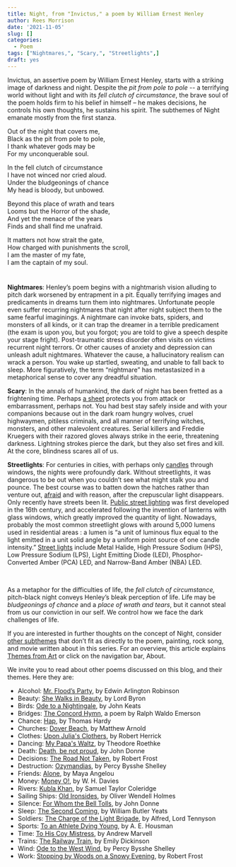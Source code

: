 ```yaml
---
title: Night, from "Invictus," a poem by William Ernest Henley
author: Rees Morrison
date: '2021-11-05'
slug: []
categories:
  - Poem
tags: ["Nightmares,", "Scary,", "Streetlights",]
draft: yes
---
```


Invictus, an assertive poem by William Ernest Henley, starts with a striking image of darkness and night.  Despite the *pit from pole to pole* -- a terrifying world without light and with its *fell clutch of circumstance*, the brave soul of the poem holds firm to his belief in himself – he makes decisions, he controls his own thoughts, he sustains his spirit.  The subthemes of Night emanate mostly from the first stanza.

<!--more-->

Out of the night that covers me,  
      Black as the pit from pole to pole,  
I thank whatever gods may be  
      For my unconquerable soul.

In the fell clutch of circumstance  
      I have not winced nor cried aloud.  
Under the bludgeonings of chance  
      My head is bloody, but unbowed.

Beyond this place of wrath and tears  
      Looms but the Horror of the shade,  
And yet the menace of the years  
      Finds and shall find me unafraid.

It matters not how strait the gate,  
      How charged with punishments the scroll,  
I am the master of my fate,  
      I am the captain of my soul.

# <poem lyric end>

**Nightmares**:  Henley’s poem begins with a nightmarish vision alluding to pitch dark worsened by entrapment in a pit.  Equally terrifying images and predicaments in dreams turn them into nightmares.  Unfortunate people even suffer recurring nightmares that night after night subject them to the same fearful imaginings. A nightmare can invoke bats, spiders, and monsters of all kinds, or it can trap the dreamer in a terrible predicament (the exam is upon you, but you forgot; you are told to give a speech despite your stage fright).  Post-traumatic stress disorder often visits on victims recurrent night terrors.  Or other causes of anxiety and depression can unleash adult nightmares.  Whatever the cause, a hallucinatory realism can wrack a person.  You wake up startled, sweating, and unable to fall back to sleep.  More figuratively, the term “nightmare” has metastasized in a metaphorical sense to cover any dreadful situation.  

**Scary**:  In the annals of humankind, the dark of night has been fretted as a frightening time.  Perhaps [a sheet](happened) protects you from attack or embarrassment, perhaps not.   You had best stay safely inside and with your companions because out in the dark roam hungry wolves, cruel highwaymen, pitiless criminals, and all manner of terrifying witches, monsters, and other malevolent creatures.  Serial killers and Freddie Kruegers with their razored gloves always strike in the eerie, threatening darkness. Lightning strokes pierce the dark, but they also set fires and kill.  At the core, blindness scares all of us.

**Streetlights**:  For centuries in cities, with perhaps only [candles](starry) through windows, the nights were profoundly dark.  Without streetlights, it was dangerous to be out when you couldn’t see what might stalk you and pounce. The best course was to batten down the hatches rather than venture out, [afraid](stand) and with reason, after the crepuscular light disappears.  Only recently have streets been lit. [Public street lighting](https://en.wikipedia.org/wiki/Street_light#Preindustrial_era) was first developed in the 16th century, and accelerated following the invention of lanterns with glass windows, which greatly improved the quantity of light.  Nowadays, probably the most common streetlight glows with around 5,000 lumens used in residential areas : a lumen is “a unit of luminous flux equal to the light emitted in a unit solid angle by a uniform point source of one candle intensity.” [Street lights](https://www.linkedin.com/pulse/street-lighting-urban-design-ashish-batra/) include Metal Halide, High Pressure Sodium (HPS), Low Pressure Sodium (LPS), Light Emitting Diode (LED), Phosphor-Converted Amber (PCA) LED, and Narrow-Band Amber (NBA) LED.

&nbsp;

As a metaphor for the difficulties of life, the *fell clutch of circumstance,* pitch-black night conveys Henley’s bleak perception of life.  Life may be *bludgeonings of chance* and a *place of wrath and tears*, but it cannot steal from us our conviction in our self.  We control how we face the dark challenges of life.

If you are interested in further thoughts on the concept of Night, consider [other subthemes]() that don’t fit as directly to the poem, painting, rock song, and movie written about in this series.  For an overview, this article explains [Themes from Art](http://bit.ly/3sRXopI) or click on the navigation bar, About.

We invite you to read about other poems discussed on this blog, and their themes.  Here they are: 

* Alcohol: [Mr. Flood’s Party](https://themesfromart.com/post/2021-01-24-alcohol-flood-frost/alcohol/), by Edwin Arlington Robinson
* Beauty: [She Walks in Beauty](https://themesfromart.com/post/2021-04-21-beauty-she-walks-in-beauty-a-poem-by-lord-byron/beautybyron/), by Lord Byron
* Birds: [Ode to a Nightingale](https://themesfromart.com/post/2021-06-14-birds-ode-to-a-nightingale-a-poem-by-john-keats/birdskeats/), by John Keats
* Bridges: [The Concord Hymn](https://themesfromart.com/post/2021-07-26-bridges-the-concord-hymn-a-poem-by-ralph-waldo-emerson/bridgesconcord/), a poem by Ralph Waldo Emerson
* Chance: [Hap](https://themesfromart.com/post/2021-03-14-chancehap/chancehap/), by Thomas Hardy
* Churches: [Dover Beach](https://themesfromart.com/post/2021-05-21-churches-from-dover-beach-a-poem-by-matthew-arnold/churchesarnold/), by Matthew Arnold
* Clothes: [Upon Julia's Clothers](https://themesfromart.com/post/2021-08-30-clothes-from-upon-julia-s-clothes-a-poem-by-robert-herrick/clothesjulia/), by Robert Herrick
* Dancing: [My Papa's Waltz](https://themesfromart.com/post/2021-09-10-dancing-from-my-papa-s-waltz-a-poem-by-theodore-roethke/dancingroethke/), by Theodore Roethke
* Death: [Death, be not proud](https://themesfromart.com/post/2021-05-03-death-from-death-be-not-proud-a-poem-by-john-donne/deathdonne/), by John Donne
* Decisions: [The Road Not Taken](https://themesfromart.com/post/2021-02-08-decisions-from-the-road-not-taken-a-poem-by-robert-frost/decisionsroadfrost/), by Robert Frost
* Destruction: [Ozymandias](https://themesfromart.com/post/2021-02-18-destruction-ozymandias-a-poem-by-percy-bysshe-shelley/destructoz/), by Percy Bysshe Shelley
* Friends: [Alone](https://themesfromart.com/post/2021-06-20-friends-alone-a-poem-by-maya-angelou/friendsalone/), by Maya Angelou
* Money: [Money O!](https://themesfromart.com/post/2021-10-15-money-from-money-o-a-poem-by-w-h-davies/moneymoneyo/), by W. H. Davies
* Rivers: [Kubla Khan](https://themesfromart.com/post/2021-10-02-rivers-from-kubla-khan-a-poem-by-samuel-taylor-coleridge/riverskhan/), by Samuel Taylor Coleridge
* Sailing Ships: [Old Ironsides](https://themesfromart.com/post/2021-06-26-sailing-ships-from-old-ironsides-a-poem-by-oliver-wendell-holmes/sailingshipsironsides/), by Oliver Wendell Holmes
* Silence: [For Whom the Bell Tolls](https://themesfromart.com/post/2021-04-08-silencedonne/silencedonne/), by John Donne
* Sleep: [The Second Coming](https://themesfromart.com/post/2021-09-22-sleep-from-the-second-coming-a-poem-by-william-butler-yeats/sleepsecond/), by William Butler Yeats
* Soldiers: [The Charge of the Light Brigade](https://themesfromart.com/post/2021-08-02-soldiers-from-the-charge-of-the-light-brigade-by-alfred-lord-tennyson/soldierscharge/), by Alfred, Lord Tennyson
* Sports: [To an Athlete Dying Young](https://themesfromart.com/post/2021-07-12-sports-from-to-an-athlete-dying-young-by-a-e-housman/sportsathlete/), by A. E. Housman
* Time: [To His Coy Mistress](https://themesfromart.com/post/2021-03-08-time-to-his-coy-mistress-by-andrew-marvell/timecoy/), by Andrew Marvell
* Trains: [The Railway Train](https://themesfromart.com/post/2021-05-10-trains-from-the-railway-train-a-poem-by-emily-dickineson/trainsdickinson/), by Emily Dickinson 
* Wind: [Ode to the West Wind](https://themesfromart.com/post/2021-08-12-wind-from-ode-to-the-west-wind-by-percy-bysshe-shelley/windode/), by Percy Bysshe Shelley
* Work: [Stopping by Woods on a Snowy Evening](https://themesfromart.com/post/2021-02-26-worksnowy/worksnowy/), by Robert Frost


